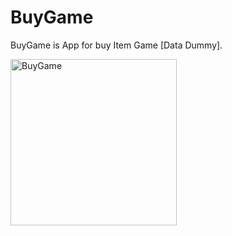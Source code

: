 # BuyGame
BuyGame is App for buy Item Game [Data Dummy].

<img width="266" alt="BuyGame" src="https://user-images.githubusercontent.com/64458989/212476959-a2696ea5-da17-4be8-a28c-c27127ac3780.png">
